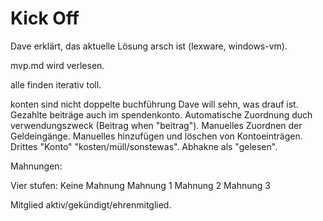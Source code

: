 # Kick Off

Dave erklärt, das aktuelle Lösung arsch ist (lexware, windows-vm).

mvp.md wird verlesen.

alle finden iterativ toll.

konten sind nicht doppelte buchführung
Dave will sehn, was drauf ist.
Gezahlte beiträge auch im spendenkonto.
Automatische Zuordnung duch verwendungszweck (Beitrag when "beitrag").
Manuelles Zuordnen der Geldeingänge.
Manuelles hinzufügen und löschen von Kontoeinträgen.
Drittes "Konto" "kosten/müll/sonstewas". Abhakne als "gelesen".

Mahnungen:

Vier stufen:
Keine Mahnung
Mahnung 1
Mahnung 2
Mahnung 3

Mitglied aktiv/gekündigt/ehrenmitglied.
